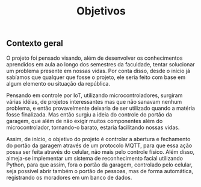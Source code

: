 <!DOCTYPE html>
<html lang="pt-BR">
<head>
<meta charset="UTF-8">
</head>
<body>
<header>
  <h1>Objetivos</h1>
</header>
<main>
  <section>
    <h2>Contexto geral</h2>
    <p>
      O projeto foi pensado visando, além de desenvolver os conhecimentos aprendidos em aula ao longo dos semestres da faculdade, tentar solucionar um problema presente em nossas vidas. Por conta disso, desde o início
      já sabíamos que qualquer que fosse o projeto, ele seria feito com base em algum elemento ou situação da república.
    </p>
    <p>
      Pensando em controle por IoT, utilizando microcontroladores, surgiram várias idéias, de projetos interessantes mas que não sanavam nenhum problema, e então provavelmente deixaria de ser utilizado quando a matéria
      fosse finalizada. Mas então surgiu a ideia do controle do portão da garagem, que além de não exigir muitos componentes além do microcontrolador, tornando-o barato, estaria facilitando nossas vidas.
    </p>
    <p>
      Assim, de início, o objetivo do projeto é controlar a abertura e fechamento do portão da garagem através de um protocolo MQTT, para que essa ação possa ser feita através do celular, não mais pelo controle físico.
      Além disso, almeja-se implementar um sistema de reconhecimento facial utilizando Python, para que assim, fora o portão da garagem, controlado pelo celular, seja possível abrir também o portão de pessoas, mas de            forma automática, registrando os moradores em um banco de dados.
    </p>
  </section>
</main>
</body>
</html>
